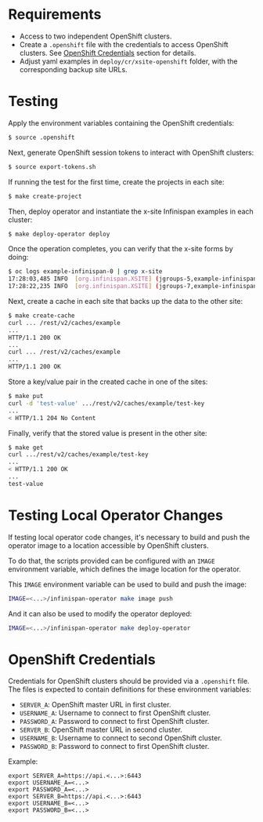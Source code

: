 # Requirements

* Access to two independent OpenShift clusters.
* Create a `.openshift` file with the credentials to access OpenShift clusters.
See [OpenShift Credentials](#openshift-credentials) section for details.
* Adjust yaml examples in `deploy/cr/xsite-openshift` folder,
with the corresponding backup site URLs.

# Testing

Apply the environment variables containing the OpenShift credentials:

```bash
$ source .openshift
```

Next, generate OpenShift session tokens to interact with OpenShift clusters:

```bash
$ source export-tokens.sh
```

If running the test for the first time, create the projects in each site:

```bash
$ make create-project
```

Then, deploy operator and instantiate the x-site Infinispan examples in each cluster:

```bash
$ make deploy-operator deploy
```

Once the operation completes, you can verify that the x-site forms by doing:

```bash
$ oc logs example-infinispan-0 | grep x-site
17:28:03,485 INFO  [org.infinispan.XSITE] (jgroups-5,example-infinispan-0-7160) ISPN000439: Received new x-site view: [SiteB]
17:28:22,235 INFO  [org.infinispan.XSITE] (jgroups-7,example-infinispan-0-7160) ISPN000439: Received new x-site view: [SiteB, SiteA]
```

Next, create a cache in each site that backs up the data to the other site:

```bash
$ make create-cache
curl ... /rest/v2/caches/example
...
HTTP/1.1 200 OK
...
curl ... /rest/v2/caches/example
...
HTTP/1.1 200 OK
```

Store a key/value pair in the created cache in one of the sites:

```bash
$ make put
curl -d 'test-value' .../rest/v2/caches/example/test-key
...
< HTTP/1.1 204 No Content
```

Finally, verify that the stored value is present in the other site:

```bash
$ make get
curl .../rest/v2/caches/example/test-key
...
< HTTP/1.1 200 OK
...
test-value
```

# Testing Local Operator Changes

If testing local operator code changes,
it's necessary to build and push the operator image to a location accessible by OpenShift clusters.

To do that, 
the scripts provided can be configured with an `IMAGE` environment variable,
which defines the image location for the operator.

This `IMAGE` environment variable can be used to build and push the image:

```bash
IMAGE=<...>/infinispan-operator make image push
```

And it can also be used to modify the operator deployed:

```bash
IMAGE=<...>/infinispan-operator make deploy-operator
```

# OpenShift Credentials

Credentials for OpenShift clusters should be provided via a `.openshift` file.
The files is expected to contain definitions for these environment variables:

* `SERVER_A`: OpenShift master URL in first cluster.
* `USERNAME_A`: Username to connect to first OpenShift cluster.
* `PASSWORD_A`: Password to connect to first OpenShift cluster.
* `SERVER_B`: OpenShift master URL in second cluster.
* `USERNAME_B`: Username to connect to second OpenShift cluster.
* `PASSWORD_B`: Password to connect to first OpenShift cluster.

Example:

```
export SERVER_A=https://api.<...>:6443
export USERNAME_A=<...>
export PASSWORD_A=<...>
export SERVER_B=https://api.<...>:6443
export USERNAME_B=<...>
export PASSWORD_B=<...>
```
